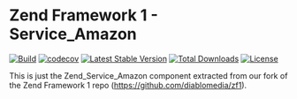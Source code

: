 # Zend Framework 1 - Service_Amazon

[![Build](https://github.com/diablomedia/zf1-service-amazon/workflows/Build/badge.svg?event=push)](https://github.com/diablomedia/zf1-service-amazon/actions?query=workflow%3ABuild+event%3Apush)
[![codecov](https://codecov.io/gh/diablomedia/zf1-service-amazon/branch/master/graph/badge.svg)](https://codecov.io/gh/diablomedia/zf1-service-amazon)
[![Latest Stable Version](https://poser.pugx.org/diablomedia/zendframework1-service-amazon/v/stable)](https://packagist.org/packages/diablomedia/zendframework1-service-amazon)
[![Total Downloads](https://poser.pugx.org/diablomedia/zendframework1-service-amazon/downloads)](https://packagist.org/packages/diablomedia/zendframework1-service-amazon)
[![License](https://poser.pugx.org/diablomedia/zendframework1-service-amazon/license)](https://packagist.org/packages/diablomedia/zendframework1-service-amazon)

This is just the Zend_Service_Amazon component extracted from our fork of the Zend Framework 1 repo (https://github.com/diablomedia/zf1).
